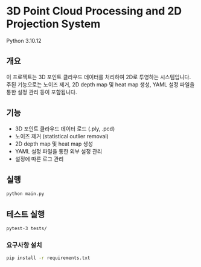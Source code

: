 # 3D Point Cloud Processing and 2D Projection System
Python 3.10.12

## 개요
이 프로젝트는 3D 포인트 클라우드 데이터를 처리하여 2D로 투영하는 시스템입니다. 
주된 기능으로는 노이즈 제거, 2D depth map 및 heat map 생성, YAML 설정 파일을 통한 설정 관리 등이 포함됩니다.

## 기능
- 3D 포인트 클라우드 데이터 로드 (.ply, .pcd)
- 노이즈 제거 (statistical outlier removal)
- 2D depth map 및 heat map 생성
- YAML 설정 파일을 통한 외부 설정 관리
- 설정에 따른 로그 관리

## 실행
```bash
python main.py
```

## 테스트 실행
```bash
pytest-3 tests/
```

### 요구사항 설치
```bash
pip install -r requirements.txt
